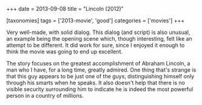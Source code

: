 +++
date = 2013-09-08
title = "Lincoln (2012)"

[taxonomies]
tags = ['2013-movie', 'good']
categories = ['movies']
+++

Very well-made, with solid dialog. This dialog (and script) is also
unusual, an example being the opening scene which, though interesting,
felt like an attempt to be different. It did work for sure, since I
enjoyed it enough to think the movie was going to end up excellent.

The story focuses on the greatest accomplishment of Abraham Lincoln, a
man who I have, for a long time, greatly admired. One thing that's
strange is that this guy appears to be just one of the guys,
distinguishing himself only through his smarts when he speaks. It also
doesn't help that there is no visible security surrounding him to
indicate he is indeed the most powerful person in a country of millions.
